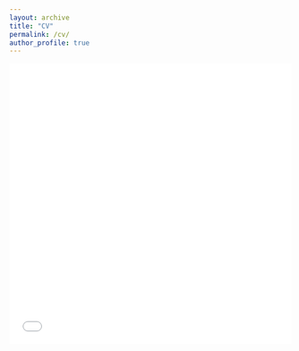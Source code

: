 ```yaml
---
layout: archive
title: "CV"
permalink: /cv/
author_profile: true
---
```


<iframe src="/files/HeX_CV.pdf" width="100%" height="500" frameborder="no" border="0" marginwidth="0" marginheight="0"></iframe>
